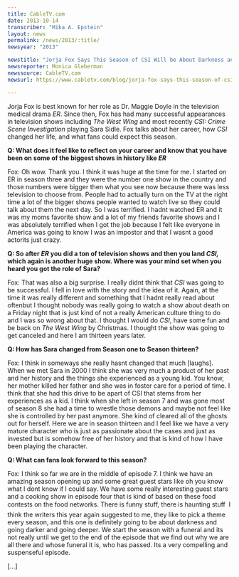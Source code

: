 ```yaml
---
title: CableTV.com
date: 2013-10-14
transcriber: "Mika A. Epstein"
layout: news
permalink: /news/2013/:title/
newsyear: "2013"

newstitle: "Jorja Fox Says This Season of CSI Will be About Darkness and Going Darker"
newsreporter: Monica Gleberman
newssource: CableTV.com
newsurl: https://www.cabletv.com/blog/jorja-fox-says-this-season-of-csi-will-be-about-darkness-and-going-darker/

---
```


Jorja Fox is best known for her role as Dr. Maggie Doyle in the television medical drama *ER*. Since then, Fox has had many successful appearances in television shows including *The West Wing* and most recently *CSI: Crime Scene Investigation* playing Sara Sidle. Fox talks about her career, how *CSI* changed her life, and what fans could expect this season.

**Q: What does it feel like to reflect on your career and know that you have been on some of the biggest shows in history like *ER***

Fox: Oh wow. Thank you. I think it was huge at the time for me. I started on ER in season three and they were the number one show in the country and those numbers were bigger then what you see now because there was less television to choose from. People had to actually turn on the TV at the right time a lot of the bigger shows people wanted to watch live so they could talk about them the next day. So I was terrified. I hadnt watched ER and it was my moms favorite show and a lot of my friends favorite shows and I was absolutely terrified when I got the job because I felt like everyone in America was going to know I was an impostor and that I wasnt a good actorits just crazy.

**Q: So after *ER* you did a ton of television shows and then you land *CSI,* which again is another huge show. Where was your mind set when you heard you got the role of Sara?**

Fox: That was also a big surprise. I really didnt think that *CSI* was going to be successful. I fell in love with the story and the idea of it. Again, at the time it was really different and something that I hadnt really read about oftenbut I thought nobody was really going to watch a show about death on a Friday night that is just kind of not a really American culture thing to do and I was so wrong about that. I thought I would do *CSI*, have some fun and be back on *The West Wing* by Christmas. I thought the show was going to get canceled and here I am thirteen years later.

**Q: How has Sara changed from Season one to Season thirteen?**

Fox: I think in someways she really hasnt changed that much [laughs]. When we met Sara in 2000 I think she was very much a product of her past and her history and the things she experienced as a young kid. You know, her mother killed her father and she was in foster care for a period of time. I think that she had this drive to be apart of CSI that stems from her experiences as a kid. I think when she left in season 7 and was gone most of season 8 she had a time to wrestle those demons and maybe not feel like she is controlled by her past anymore. She kind of cleared all of the ghosts out for herself. Here we are in season thirteen and I feel like we have a very mature character who is just as passionate about the cases and just as invested but is somehow free of her history and that is kind of how I have been playing the character.

**Q: What can fans look forward to this season?**

Fox: I think so far we are in the middle of episode 7. I think we have an amazing season opening up and some great guest stars like oh you know what I dont know if I could say. We have some really interesting guest stars and a cooking show in episode four that is kind of based on these food contests on the food networks. There is funny stuff, there is haunting stuff  I think the writers this year again suggested to me, they like to pick a theme every season, and this one is definitely going to be about darkness and going darker and going deeper. We start the season with a funeral and its not really until we get to the end of the episode that we find out why we are all there and whose funeral it is, who has passed. Its a very compelling and suspenseful episode.

[...]
